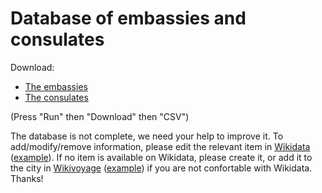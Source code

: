 # Database of embassies and consulates

Download:
- [The embassies](https://query.wikidata.org/#%23Embassies%0ASELECT%20%3Fitem%20%3FitemLabel%20%3FoperatorLabel%20%3FcountryLabel%20%3FcityLabel%20%3Fcoordinates%20%3Faddress%20%3Fphone%20%3Fwebsite%20%3Ffacebook%20%3Fimage%0AWHERE%0A%7B%0A%09%3Fitem%20wdt%3AP31%20wd%3AQ3917681%20.%0A%20%20%09OPTIONAL%20%7B%3Fitem%20wdt%3AP137%20%3Foperator%20.%7D%0A%20%20%20%20OPTIONAL%20%7B%3Fitem%20wdt%3AP17%20%3Fcountry%20.%7D%0A%20%20%20%20OPTIONAL%20%7B%3Fitem%20wdt%3AP131%20%3Fcity%20.%7D%0A%20%20%20%20OPTIONAL%20%7B%3Fitem%20wdt%3AP625%20%3Fcoordinates%20.%7D%0A%20%20%20%20OPTIONAL%20%7B%3Fitem%20wdt%3AP969%20%3Faddress%20.%7D%0A%20%20%20%20OPTIONAL%20%7B%3Fitem%20wdt%3AP1329%20%3Fphone%20.%7D%0A%20%20%20%20OPTIONAL%20%7B%3Fitem%20wdt%3AP856%20%3Fwebsite%20.%7D%0A%20%20%20%20OPTIONAL%20%7B%3Fitem%20wdt%3AP2013%20%3Ffacebook%20.%7D%0A%20%20%20%20OPTIONAL%20%7B%3Fitem%20wdt%3AP18%20%3Fimage%20.%7D%0A%09SERVICE%20wikibase%3Alabel%20%7B%20bd%3AserviceParam%20wikibase%3Alanguage%20%22en%22%20%7D%0A%7D)
- [The consulates](https://query.wikidata.org/#%23Consulates%0ASELECT%20%3Fitem%20%3FitemLabel%20%3FoperatorLabel%20%3FcountryLabel%20%3FcityLabel%20%3Fcoordinates%20%3Faddress%20%3Fphone%20%3Fwebsite%20%3Ffacebook%20%3Fimage%0AWHERE%0A%7B%0A%09%3Fitem%20wdt%3AP31%20wd%3AQ7843791%20.%0A%20%20%09OPTIONAL%20%7B%3Fitem%20wdt%3AP137%20%3Foperator%20.%7D%0A%20%20%20%20OPTIONAL%20%7B%3Fitem%20wdt%3AP17%20%3Fcountry%20.%7D%0A%20%20%20%20OPTIONAL%20%7B%3Fitem%20wdt%3AP131%20%3Fcity%20.%7D%0A%20%20%20%20OPTIONAL%20%7B%3Fitem%20wdt%3AP625%20%3Fcoordinates%20.%7D%0A%20%20%20%20OPTIONAL%20%7B%3Fitem%20wdt%3AP969%20%3Faddress%20.%7D%0A%20%20%20%20OPTIONAL%20%7B%3Fitem%20wdt%3AP1329%20%3Fphone%20.%7D%0A%20%20%20%20OPTIONAL%20%7B%3Fitem%20wdt%3AP856%20%3Fwebsite%20.%7D%0A%20%20%20%20OPTIONAL%20%7B%3Fitem%20wdt%3AP2013%20%3Ffacebook%20.%7D%0A%20%20%20%20OPTIONAL%20%7B%3Fitem%20wdt%3AP18%20%3Fimage%20.%7D%0A%09SERVICE%20wikibase%3Alabel%20%7B%20bd%3AserviceParam%20wikibase%3Alanguage%20%22en%22%20%7D%0A%7D)

(Press "Run" then "Download" then "CSV")

The database is not complete, we need your help to improve it. To add/modify/remove information, please edit the relevant item in [Wikidata](http://wikidata.org) ([example](https://www.wikidata.org/wiki/Q2841718)). If no item is available on Wikidata, please create it, or add it to the city in [Wikivoyage](http://wikivoyage.org) ([example](https://en.wikivoyage.org/wiki/Karachi#Consulates)) if you are not confortable with Wikidata. Thanks!
